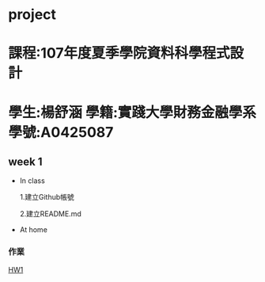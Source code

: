 # project
# 課程:107年度夏季學院資料科學程式設計 
# 學生:楊舒涵 學籍:實踐大學財務金融學系 學號:A0425087

## week 1
* In class

  1.建立Github帳號

  2.建立README.md

* At home


### 作業
[HW1](https://yshuhan.github.io/project/week1/HW1.html)

